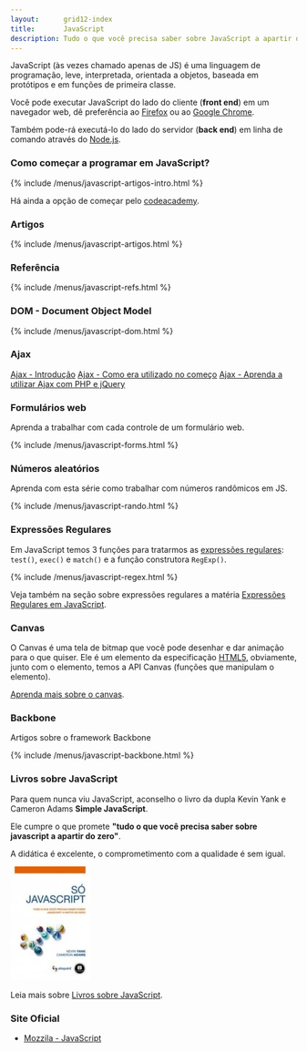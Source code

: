 ```yaml
---
layout:      grid12-index
title:       JavaScript
description: Tudo o que você precisa saber sobre JavaScript a apartir do zero
---
```



JavaScript (às vezes chamado apenas de JS) é uma linguagem de programação, leve, interpretada, orientada a objetos, 
baseada em protótipos e em funções de primeira classe.

Você pode executar JavaScript do lado do cliente (__front end__) em um navegador web, dê preferência ao 
[Firefox](https://www.mozilla.org/pt-BR/firefox/new/ "link-externo") ou ao [Google Chrome](https://www.google.com/chrome/ "link-externo").

Também pode-rá executá-lo do lado do servidor (__back end__) em linha de comando através do 
[Node.js](/javascript/node.js/).



### Como começar a programar em JavaScript?

{% include /menus/javascript-artigos-intro.html %}


Há ainda a opção de começar pelo [codeacademy](http://www.codecademy.com/en/tracks/javascript "link-externo").



### Artigos 

{% include /menus/javascript-artigos.html %}



### Referência

{% include /menus/javascript-refs.html %}



### DOM - Document Object Model

{% include /menus/javascript-dom.html %}



### Ajax

<div class="list-group">
    <a href="/javascript/ajax/" class="list-group-item">Ajax - Introdução</a>
    <a href="/javascript/ajax-no-inicio/" class="list-group-item">Ajax - Como era utilizado no começo</a>
    <a href="/javascript/ajax-php-jquery/" class="list-group-item">Ajax - Aprenda a utilizar Ajax com PHP e jQuery</a>
</div> 



### Formulários web

Aprenda a trabalhar com cada controle de um formulário web.

{% include /menus/javascript-forms.html %}



### Números aleatórios

Aprenda com esta série como trabalhar com números randômicos em JS.

{% include /menus/javascript-rando.html %}



### Expressões Regulares

Em JavaScript temos 3 funções para tratarmos as [expressões regulares](/regex/): `test()`, `exec()` e `match()` e a
função construtora `RegExp()`.

{% include /menus/javascript-regex.html %}

Veja também na seção sobre expressões regulares a matéria 
[Expressões Regulares em JavaScript](/regex/javascript-expressoes-regulares/).



### Canvas

O Canvas é uma tela de bitmap que você pode desenhar e dar animação para o que quiser. Ele é um elemento da especificação 
[HTML5](http://www.w3.org/TR/html5/ "link-externo"), obviamente, junto com o elemento, temos a API Canvas (funções que 
manipulam o elemento).

[Aprenda mais sobre o canvas](./canvas/).



### Backbone

Artigos sobre o framework Backbone

{% include /menus/javascript-backbone.html %}


### Livros sobre JavaScript

Para quem nunca viu JavaScript, aconselho o livro da dupla Kevin Yank e Cameron Adams __Simple JavaScript__.

Ele cumpre o que promete __"tudo o que você precisa saber sobre javascript a apartir do zero"__.

A didática é excelente, o comprometimento com a qualidade é sem igual.

!["Livro Só Javascript"](livro-simple-js.jpg "Livro Só Javascript")

Leia mais sobre [Livros sobre JavaScript](./livros-javascript/).



### Site Oficial

- [Mozzila - JavaScript](https://developer.mozilla.org/en-US/learn/javascript "link-externo")
